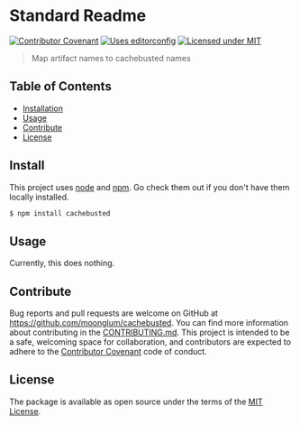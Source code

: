 # Standard Readme

[![Contributor Covenant](https://img.shields.io/badge/contributor%20covenant-1.4-4C1161.svg?style=flat-square)](http://contributor-covenant.org/version/1/4)
[![Uses editorconfig](https://img.shields.io/badge/editorconfig--e0efef.svg?style=flat-square)](.editorconfig)
[![Licensed under MIT](https://img.shields.io/github/license/mashape/apistatus.svg?style=flat-square)](LICENSE)

> Map artifact names to cachebusted names


## Table of Contents

* [Installation](#installation)
* [Usage](#usage)
* [Contribute](#contribute)
* [License](#license)

## Install

This project uses [node](http://nodejs.org) and [npm](https://npmjs.com). Go check them out if you don't have them locally installed.

```sh
$ npm install cachebusted
```

## Usage

Currently, this does nothing.

## Contribute

Bug reports and pull requests are welcome on GitHub at https://github.com/moonglum/cachebusted. You can find more information about contributing in the [CONTRIBUTING.md](CONTRIBUTING.md). This project is intended to be a safe, welcoming space for collaboration, and contributors are expected to adhere to the [Contributor Covenant](http://contributor-covenant.org) code of conduct.

## License

The package is available as open source under the terms of the [MIT License](http://opensource.org/licenses/MIT).
